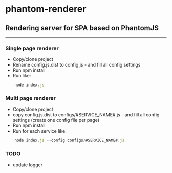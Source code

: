 # phantom-renderer
## Rendering server for SPA based on PhantomJS
---

### Single page renderer
- Copy/clone project
- Rename config.js.dist to config.js - and fill all config settings
- Run npm install
- Run like:

```javascript
    node index.js
```

### Multi page renderer
- Copy/clone project
- copy config.js.dist to configs/#SERVICE_NAME#.js - and fill all config settings (create one config file per page)
- Run npm install
- Run for each service like:

```javascript
    node index.js --config configs/#SERVICE_NAME#.js
```

### TODO
- update logger